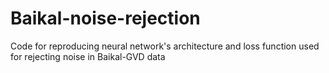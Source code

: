 # Baikal-noise-rejection
Code for reproducing neural network's architecture and loss function used for rejecting noise in Baikal-GVD data
